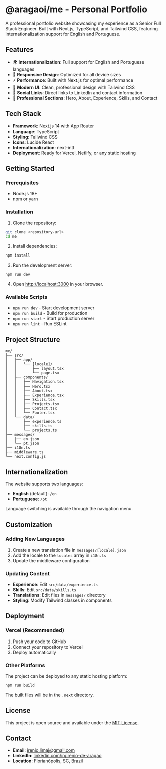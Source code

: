 # @aragaoi/me - Personal Portfolio

A professional portfolio website showcasing my experience as a Senior Full Stack Engineer. Built with Next.js, TypeScript, and Tailwind CSS, featuring internationalization support for English and Portuguese.

## Features

- 🌍 **Internationalization**: Full support for English and Portuguese languages
- 📱 **Responsive Design**: Optimized for all device sizes
- ⚡ **Performance**: Built with Next.js for optimal performance
- 🎨 **Modern UI**: Clean, professional design with Tailwind CSS
- 🔗 **Social Links**: Direct links to LinkedIn and contact information
- 📄 **Professional Sections**: Hero, About, Experience, Skills, and Contact

## Tech Stack

- **Framework**: Next.js 14 with App Router
- **Language**: TypeScript
- **Styling**: Tailwind CSS
- **Icons**: Lucide React
- **Internationalization**: next-intl
- **Deployment**: Ready for Vercel, Netlify, or any static hosting

## Getting Started

### Prerequisites

- Node.js 18+ 
- npm or yarn

### Installation

1. Clone the repository:
```bash
git clone <repository-url>
cd me
```

2. Install dependencies:
```bash
npm install
```

3. Run the development server:
```bash
npm run dev
```

4. Open [http://localhost:3000](http://localhost:3000) in your browser.

### Available Scripts

- `npm run dev` - Start development server
- `npm run build` - Build for production
- `npm run start` - Start production server
- `npm run lint` - Run ESLint

## Project Structure

```
me/
├── src/
│   ├── app/
│   │   └── [locale]/
│   │       ├── layout.tsx
│   │       └── page.tsx
│   ├── components/
│   │   ├── Navigation.tsx
│   │   ├── Hero.tsx
│   │   ├── About.tsx
│   │   ├── Experience.tsx
│   │   ├── Skills.tsx
│   │   ├── Projects.tsx
│   │   ├── Contact.tsx
│   │   └── Footer.tsx
│   └── data/
│       ├── experience.ts
│       ├── skills.ts
│       └── projects.ts
├── messages/
│   ├── en.json
│   └── pt.json
├── i18n.ts
├── middleware.ts
└── next.config.js
```

## Internationalization

The website supports two languages:
- **English** (default): `/en`
- **Portuguese**: `/pt`

Language switching is available through the navigation menu.

## Customization

### Adding New Languages

1. Create a new translation file in `messages/[locale].json`
2. Add the locale to the `locales` array in `i18n.ts`
3. Update the middleware configuration

### Updating Content

- **Experience**: Edit `src/data/experience.ts`
- **Skills**: Edit `src/data/skills.ts`
- **Translations**: Edit files in `messages/` directory
- **Styling**: Modify Tailwind classes in components

## Deployment

### Vercel (Recommended)

1. Push your code to GitHub
2. Connect your repository to Vercel
3. Deploy automatically

### Other Platforms

The project can be deployed to any static hosting platform:

```bash
npm run build
```

The built files will be in the `.next` directory.

## License

This project is open source and available under the [MIT License](LICENSE).

## Contact

- **Email**: irenio.limaj@gmail.com
- **LinkedIn**: [linkedin.com/in/irenio-de-aragao](https://linkedin.com/in/irenio-de-aragao)
- **Location**: Florianópolis, SC, Brazil
